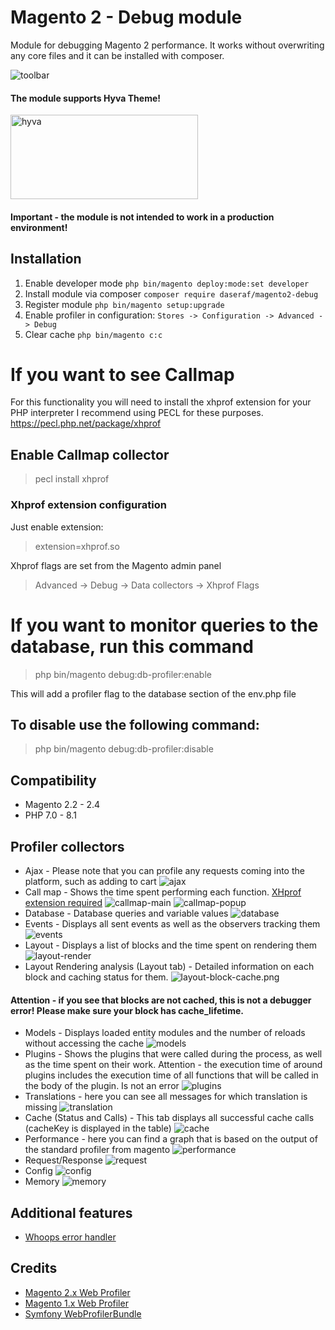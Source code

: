 # Magento 2 - Debug module
Module for debugging Magento 2 performance. It works without overwriting any core files and it can be installed with composer.

![toolbar](./view/base/web/images/readme/homepage.png)


#### The module supports Hyva Theme!

<img alt="hyva" height="135" width="300" src="./view/base/web/images/readme/hyva.png"/>


#### Important - the module is not intended to work in a production environment!
## Installation
1. Enable developer mode `php bin/magento deploy:mode:set developer`
2. Install module via composer `composer require daseraf/magento2-debug`
3. Register module `php bin/magento setup:upgrade`
4. Enable profiler in configuration: `Stores -> Configuration -> Advanced -> Debug`
5. Clear cache `php bin/magento c:c`

# If you want to see Callmap
For this functionality you will need to install the xhprof extension for your PHP interpreter
I recommend using PECL for these purposes.
https://pecl.php.net/package/xhprof

## Enable Callmap collector
> pecl install xhprof
### Xhprof extension configuration
Just enable extension:
> extension=xhprof.so

Xhprof flags are set from the Magento admin panel
> Advanced -> Debug -> Data collectors -> Xhprof Flags

# If you want to monitor queries to the database, run this command
> php bin/magento debug:db-profiler:enable

This will add a profiler flag to the database section of the env.php file

## To disable use the following command:
> php bin/magento debug:db-profiler:disable

## Compatibility
* Magento 2.2 - 2.4
* PHP 7.0 - 8.1

## Profiler collectors
- Ajax - Please note that you can profile any requests coming into the platform, such as adding to cart
  ![ajax](./view/base/web/images/readme/ajax.png)
- Call map - Shows the time spent performing each function. [XHprof extension required](https://www.php.net/manual/en/book.xhprof.php)
  ![callmap-main](./view/base/web/images/readme/callmap-main.png)
  ![callmap-popup](./view/base/web/images/readme/callmap-popup.png)
- Database - Database queries and variable values
  ![database](./view/base/web/images/readme/database.png)
- Events - Displays all sent events as well as the observers tracking them
  ![events](./view/base/web/images/readme/events.png)
- Layout - Displays a list of blocks and the time spent on rendering them
  ![layout-render](./view/base/web/images/readme/layout-render.png)
- Layout Rendering analysis (Layout tab) - Detailed information on each block and caching status for them.
  ![layout-block-cache.png](./view/base/web/images/readme/layout-block-cache.png)
#### Attention - if you see that blocks are not cached, this is not a debugger error! Please make sure your block has cache_lifetime.
- Models - Displays loaded entity modules and the number of reloads without accessing the cache
  ![models](./view/base/web/images/readme/models.png)
- Plugins - Shows the plugins that were called during the process, as well as the time spent on their work. Attention - the execution time of around plugins includes the execution time of all functions that will be called in the body of the plugin. Is not an error
  ![plugins](./view/base/web/images/readme/plugins.png)
- Translations - here you can see all messages for which translation is missing
  ![translation](./view/base/web/images/readme/translation.png)
- Cache (Status and Calls) - This tab displays all successful cache calls (cacheKey is displayed in the table)
  ![cache](./view/base/web/images/readme/cache.png)
- Performance - here you can find a graph that is based on the output of the standard profiler from magento
  ![performance](./view/base/web/images/readme/performance.png)
- Request/Response
  ![request](./view/base/web/images/readme/request.png)
- Config
  ![config](./view/base/web/images/readme/config.png)
- Memory
  ![memory](./view/base/web/images/readme/memory.png)

## Additional features
- [Whoops error handler](http://filp.github.io/whoops/)

## Credits
- [Magento 2.x Web Profiler](https://github.com/clawrock/magento2-debug)
- [Magento 1.x Web Profiler](https://github.com/ecoco/magento_profiler)
- [Symfony WebProfilerBundle](https://github.com/symfony/web-profiler-bundle)
